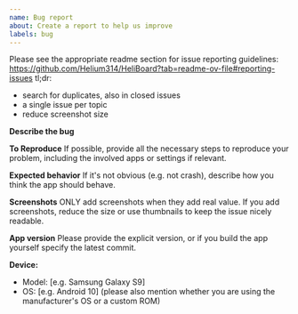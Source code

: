 ```yaml
---
name: Bug report
about: Create a report to help us improve
labels: bug
---
```


Please see the appropriate readme section for issue reporting guidelines: https://github.com/Helium314/HeliBoard?tab=readme-ov-file#reporting-issues
tl;dr:
* search for duplicates, also in closed issues
* a single issue per topic
* reduce screenshot size

<!--
issue template below, please remove above text before submitting (and the template too if you think it's a good idea)
Please choose a meaningful title for your issue
-->

**Describe the bug**

**To Reproduce**
If possible, provide all the necessary steps to reproduce your problem, including the involved apps or settings if relevant.

**Expected behavior**
If it's not obvious (e.g. not crash), describe how you think the app should behave.

**Screenshots**
ONLY add screenshots when they add real value.
If you add screenshots, reduce the size or use thumbnails to keep the issue nicely readable.

**App version**
Please provide the explicit version, or if you build the app yourself specify the latest commit.

**Device:**
 - Model: [e.g. Samsung Galaxy S9]
 - OS: [e.g. Android 10] (please also mention whether you are using the manufacturer's OS or a custom ROM)
